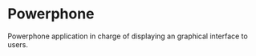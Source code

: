 Powerphone
============

Powerphone application in charge of displaying an graphical interface to users.
